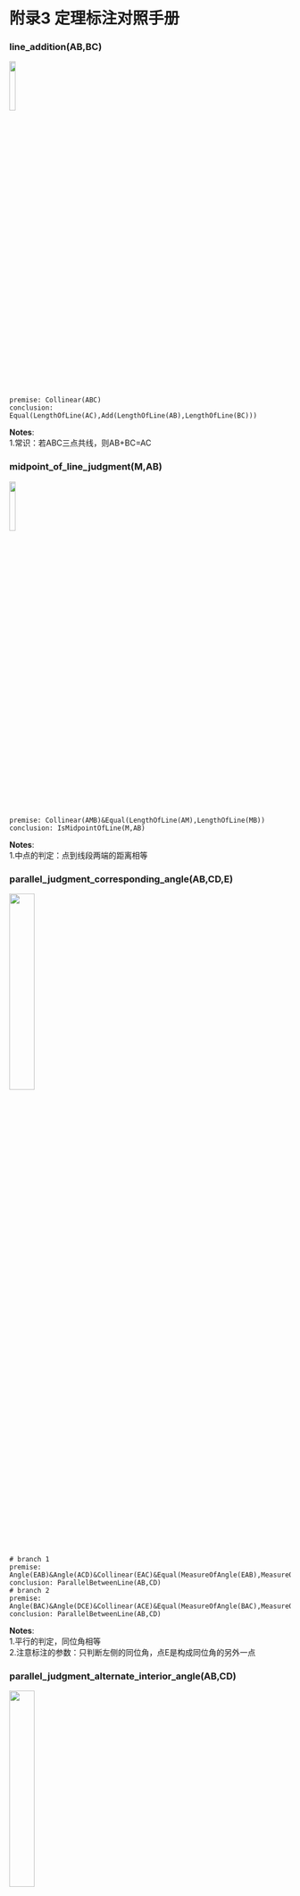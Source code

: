 # 附录3 定理标注对照手册
### line_addition(AB,BC)
<div>
    <img src="gdl-pic/T001.png" width="15%"
</div>

    premise: Collinear(ABC)
    conclusion: Equal(LengthOfLine(AC),Add(LengthOfLine(AB),LengthOfLine(BC)))
**Notes**:  
1.常识：若ABC三点共线，则AB+BC=AC  

### midpoint_of_line_judgment(M,AB)
<div>
    <img src="gdl-pic/T002.png" width="15%"
</div>

    premise: Collinear(AMB)&Equal(LengthOfLine(AM),LengthOfLine(MB))
    conclusion: IsMidpointOfLine(M,AB)
**Notes**:  
1.中点的判定：点到线段两端的距离相等  

### parallel_judgment_corresponding_angle(AB,CD,E)
<div>
    <img src="gdl-pic/T003.png" width="30%"
</div>

    # branch 1
    premise: Angle(EAB)&Angle(ACD)&Collinear(EAC)&Equal(MeasureOfAngle(EAB),MeasureOfAngle(ACD))
    conclusion: ParallelBetweenLine(AB,CD)
    # branch 2
    premise: Angle(BAC)&Angle(DCE)&Collinear(ACE)&Equal(MeasureOfAngle(BAC),MeasureOfAngle(DCE))
    conclusion: ParallelBetweenLine(AB,CD)
**Notes**:  
1.平行的判定，同位角相等  
2.注意标注的参数：只判断左侧的同位角，点E是构成同位角的另外一点  

### parallel_judgment_alternate_interior_angle(AB,CD)
<div>
    <img src="gdl-pic/T004.png" width="30%"
</div>

    # branch 1
    premise: Angle(BAD)&Angle(CDA)&Equal(MeasureOfAngle(BAD),MeasureOfAngle(CDA))
    conclusion: ParallelBetweenLine(AB,CD)
    # branch 2
    premise: Angle(CBA)&Angle(BCD)&Equal(MeasureOfAngle(CBA),MeasureOfAngle(BCD))
    conclusion: ParallelBetweenLine(AB,CD)
**Notes**:  
1.平行的判定：内错角相等  

### parallel_judgment_ipsilateral_internal_angle(AB,CD)
<div>
    <img src="gdl-pic/T005.png" width="15%"
</div>

    premise: Angle(BAC)&Angle(ACD)&Equal(Add(MeasureOfAngle(BAC),MeasureOfAngle(ACD)),180)
    conclusion: ParallelBetweenLine(AB,CD)
**Notes**:  
1.平行的判定，同旁内角互补  
2.注意标注的参数：只判断左侧的同旁内角  

### parallel_judgment_par_par(AB,CD,EF)
<div>
    <img src="gdl-pic/T006.png" width="15%"
</div>

    premise: ParallelBetweenLine(AB,CD)&ParallelBetweenLine(CD,EF)
    conclusion: ParallelBetweenLine(AB,EF)
**Notes**:  
1.平行的传递性  

### parallel_judgment_per_per(AB,CD)
<div>
    <img src="gdl-pic/T007.png" width="30%"
</div>

    # branch 1
    premise: PerpendicularBetweenLine(BA,CA)&PerpendicularBetweenLine(AC,DC)
    conclusion: ParallelBetweenLine(AB,CD)
    # branch 2
    premise: PerpendicularBetweenLine(CD,AD)&PerpendicularBetweenLine(BA,DA)
    conclusion: ParallelBetweenLine(AB,CD)
**Notes**:  
1.由垂直推出平行  

### parallel_property_collinear_extend(AB,CD,M)
<div>
    <img src="gdl-pic/T008.png" width="30%"
</div>

    # branch 1
    premise: Collinear(MAB)&ParallelBetweenLine(AB,CD)
    conclusion: ParallelBetweenLine(MA,CD)
                ParallelBetweenLine(MB,CD)
    # branch 2
    premise: Collinear(ABM)&ParallelBetweenLine(AB,CD)
    conclusion: ParallelBetweenLine(AM,CD)
                ParallelBetweenLine(BM,CD)
**Notes**:  
1.平行的共线扩展：由一个平行关系和一条平行线（上方那条）的共线点推出其他平行关系  

### parallel_property_corresponding_angle(AB,CD,E)
<div>
    <img src="gdl-pic/T009.png" width="30%"
</div>

    # branch 1
    premise: ParallelBetweenLine(AB,CD)&Collinear(EAC)
    conclusion: Equal(MeasureOfAngle(EAB),MeasureOfAngle(ACD))
    # branch 2
    premise: ParallelBetweenLine(AB,CD)&Collinear(ACE)
    conclusion: Equal(MeasureOfAngle(BAC),MeasureOfAngle(DCE))
**Notes**:  
1.平行的性质：同位角相等  

### parallel_property_alternate_interior_angle(AB,CD)
<div>
    <img src="gdl-pic/T010.png" width="30%"
</div>

    # branch 1
    premise: ParallelBetweenLine(AB,CD)&Line(AD)
    conclusion: Equal(MeasureOfAngle(BAD),MeasureOfAngle(CDA))
    # branch 2
    premise: ParallelBetweenLine(AB,CD)&Line(BC)
    conclusion: Equal(MeasureOfAngle(CBA),MeasureOfAngle(BCD))
**Notes**:  
1.平行的性质：内错角相等  

### parallel_property_ipsilateral_internal_angle(AB,CD)
<div>
    <img src="gdl-pic/T011.png" width="15%"
</div>

    premise: ParallelBetweenLine(AB,CD)&Line(AC)
    conclusion: Equal(Add(MeasureOfAngle(BAC),MeasureOfAngle(ACD)),180)
**Notes**:  
1.平行的性质：同旁内角互补  
2.左侧的同旁内角  

### parallel_property_par_per(AB,CD)
<div>
    <img src="gdl-pic/T012.png" width="30%"
</div>

    # branch 1
    premise: ParallelBetweenLine(AB,CD)&PerpendicularBetweenLine(AC,DC)
    conclusion: PerpendicularBetweenLine(BA,CA)
    # branch 2
    premise: ParallelBetweenLine(AB,CD)&PerpendicularBetweenLine(BA,CA)
    conclusion: PerpendicularBetweenLine(AC,DC)
**Notes**:  
1.平行线的性质：垂直+平行-->垂直  

### perpendicular_judgment_angle(AO,CO)
<div>
    <img src="gdl-pic/T013.png" width="15%"
</div>

    premise: Angle(AOC)&Equal(MeasureOfAngle(AOC),90)
    conclusion: PerpendicularBetweenLine(AO,CO)
**Notes**:  
1.垂直的判定：角为90°  

### perpendicular_property_collinear_extend(AO,CO,B)
<div>
    <img src="gdl-pic/T014.png" width="60%"
</div>

    # branch 1
    premise: PerpendicularBetweenLine(AO,CO)&Collinear(AOB)
    conclusion: PerpendicularBetweenLine(CO,BO)
    # branch 2
    premise: PerpendicularBetweenLine(AO,CO)&Collinear(COB)
    conclusion: PerpendicularBetweenLine(BO,AO)
    # branch 3
    premise: PerpendicularBetweenLine(AO,CO)&Collinear(BAO)
    conclusion: PerpendicularBetweenLine(BO,CO)
    # branch 4
    premise: PerpendicularBetweenLine(AO,CO)&Collinear(BCO)
    conclusion: PerpendicularBetweenLine(AO,BO)
**Notes**:  
1.垂直关系的共线扩展，B是与任意一条垂线共线的一点  

### perpendicular_bisector_judgment_per_and_mid(CO,AB)
<div>
    <img src="gdl-pic/T015.png" width="15%"
</div>

    premise: PerpendicularBetweenLine(AO,CO)&IsMidpointOfLine(O,AB)
    conclusion: IsPerpendicularBisectorOfLine(CO,AB)
**Notes**:  
1.垂直平分线判定：垂直且平分  

### perpendicular_bisector_judgment_distance_equal(CO,AB)
<div>
    <img src="gdl-pic/T016.png" width="15%"
</div>

    premise: Collinear(AOB)&PerpendicularBetweenLine(AO,CO)&Equal(LengthOfLine(CA),LengthOfLine(CB))
    conclusion: IsPerpendicularBisectorOfLine(CO,AB)
**Notes**:  
1.垂直平分线判定：垂直平分线上的点到两个端点的距离相等  

### perpendicular_bisector_property_distance_equal(CO,AB)
<div>
    <img src="gdl-pic/T017.png" width="15%"
</div>

    premise: IsPerpendicularBisectorOfLine(CO,AB)
    conclusion: Equal(LengthOfLine(CA),LengthOfLine(CB))
**Notes**:  
1.垂直平分线性质：垂直平分线上的点到两个端点的距离相等  

### perpendicular_bisector_property_bisector(CO,AB)
<div>
    <img src="gdl-pic/T018.png" width="15%"
</div>

    premise: IsPerpendicularBisectorOfLine(CO,AB)&Angle(BCO)&Angle(OCA)
    conclusion: IsBisectorOfAngle(CO,BCA)
**Notes**:  
1.垂直平分线性质：垂直平分线也是角平分线  

### angle_addition(ABC,CBD)
<div>
    <img src="gdl-pic/T019.png" width="15%"
</div>

    premise: Angle(ABC)&Angle(CBD)&Angle(ABD)
    conclusion: Equal(MeasureOfAngle(ABD),Add(MeasureOfAngle(ABC),MeasureOfAngle(CBD)))
**Notes**:  
1.常识：若∠ABC与∠CBD相邻，则∠ABC+∠CBD=∠ABD  

### flat_angle(ABC)
<div>
    <img src="gdl-pic/T020.png" width="15%"
</div>

    premise: Collinear(ABC)
    conclusion: Equal(MeasureOfAngle(ABC),180)
**Notes**:  
1.平角定理：平角为180°  

### adjacent_complementary_angle(AOB,BOC)
<div>
    <img src="gdl-pic/T021.png" width="15%"
</div>

    premise: Angle(AOB)&Angle(BOC)&Collinear(AOC)
    conclusion: Equal(Add(MeasureOfAngle(AOB),MeasureOfAngle(BOC)),180)
**Notes**:  
1.邻补角定理：一对邻补角的角度和为180°  

### round_angle(AOB,BOA)
<div>
    <img src="gdl-pic/T022.png" width="15%"
</div>

    premise: Angle(AOB)&Angle(BOA))
    conclusion: Equal(Add(MeasureOfAngle(AOB),MeasureOfAngle(BOA)),360)
**Notes**:  
1.周角定理：周角为360°  

### vertical_angle(AOC,BOD)
<div>
    <img src="gdl-pic/T023.png" width="15%"
</div>

    premise: Collinear(AOB)&Collinear(COD)
    conclusion: Equal(MeasureOfAngle(AOC),MeasureOfAngle(BOD))
**Notes**:  
1.对顶角相等：两直线相交，对顶角相等  

### bisector_of_angle_judgment_angle_equal(BD,ABC)
<div>
    <img src="gdl-pic/T024.png" width="15%"
</div>

    premise: Angle(ABD)&Angle(DBC)&Equal(MeasureOfAngle(ABD),MeasureOfAngle(DBC))
    conclusion: IsBisectorOfAngle(BD,ABC)
**Notes**:  
1.角平分线的判定：平分的两角相等  

### bisector_of_angle_judgment_distance_equal(BD,ABC)
<div>
    <img src="gdl-pic/T025.png" width="15%"
</div>

    premise: Angle(ABC)&Line(BD)&PerpendicularBetweenLine(DA,BA)&PerpendicularBetweenLine(BC,DC)&Equal(LengthOfLine(DA),LengthOfLine(DC))
    conclusion: IsBisectorOfAngle(BD,ABC)
**Notes**:  
1.角平分线的判定：角平分线上的点到两端的距离相等  

### bisector_of_angle_property_distance_equal(BD,ABC)
<div>
    <img src="gdl-pic/T026.png" width="15%"
</div>

    premise: Angle(ABC)&Line(BD)&IsBisectorOfAngle(BD,ABC)&PerpendicularBetweenLine(DA,BA)&PerpendicularBetweenLine(BC,DC)
    conclusion: Equal(LengthOfLine(DA),LengthOfLine(DC))
**Notes**:  
1.角平分线的判定：角平分线上的点到两端的距离相等  

### bisector_of_angle_property_line_ratio(BD,ABC)
<div>
    <img src="gdl-pic/T027.png" width="15%"
</div>

    premise: IsBisectorOfAngle(BD,ABC)&Collinear(CDA)
    conclusion: Equal(Mul(LengthOfLine(CD),LengthOfLine(BA)),Mul(LengthOfLine(DA),LengthOfLine(BC)))
**Notes**:  
1.角平分线的性质：边成比例  

### area_addition(BCA,ACD)
<div>
    <img src="gdl-pic/T028.png" width="30%"
</div>

    # branch 1
    premise: Quadrilateral(ABCD)&Triangle(BCA)&Triangle(ACD)
    conclusion: Equal(AreaOfQuadrilateral(ABCD),Add(AreaOfTriangle(BCA),AreaOfTriangle(ACD)))
    # branch 2
    premise: Triangle(ABD)&Triangle(BCA)&Triangle(ACD)
    conclusion: Equal(AreaOfTriangle(ABD),Add(AreaOfTriangle(BCA),AreaOfTriangle(ACD)))
**Notes**:  
1.常识：若三角形BCA与三角形ACD相邻，则Area(BCA)+Area(ACD)=Area(ABCD)  
2.若BCD共线，则Area(BCA)+Area(ACD)=Area(ABD)  

### triangle_property_angle_sum(ABC)
<div>
    <img src="gdl-pic/T029.png" width="15%"
</div>

    premise: Triangle(ABC)
    conclusion: Equal(Add(MeasureOfAngle(ABC),MeasureOfAngle(BCA),MeasureOfAngle(CAB)),180)
**Notes**:  
1.三角形内角和为180°  

### sine_theorem(ABC)
<div>
    <img src="gdl-pic/T030.png" width="15%"
</div>

    premise: Triangle(ABC)
    conclusion: Equal(Mul(LengthOfLine(AB),Sin(MeasureOfAngle(ABC))),Mul(LengthOfLine(AC),Sin(MeasureOfAngle(BCA))))
**Notes**:  
1.正弦定理  
2.注意标注参数，三角形两腰和和两底角的正弦值成比例  

### cosine_theorem(ABC)
<div>
    <img src="gdl-pic/T031.png" width="15%"
</div>

    premise: Triangle(ABC)
    conclusion: Equal(Add(Pow(LengthOfLine(BC),2),Mul(2,LengthOfLine(AB),LengthOfLine(AC),Cos(MeasureOfAngle(CAB)))),Add(Pow(LengthOfLine(AB),2),Pow(LengthOfLine(AC),2)))
**Notes**:  
1.余弦定理  
2.注意标注参数，角是顶角  

### triangle_perimeter_formula(ABC)
<div>
    <img src="gdl-pic/T032.png" width="15%"
</div>

    premise: Triangle(ABC)
    conclusion: Equal(PerimeterOfTriangle(ABC),Add(LengthOfLine(AB),LengthOfLine(BC),LengthOfLine(CA)))
**Notes**:  
1.三角形周长公式：三边之和  

### triangle_area_formula_common(ABC)
<div>
    <img src="gdl-pic/T033.png" width="15%"
</div>

    premise: Triangle(ABC)
    conclusion: Equal(AreaOfTriangle(ABC),Mul(HeightOfTriangle(ABC),LengthOfLine(BC),1/2))
**Notes**:  
1.三角形面积公式：底乘高除2  
2.对应的底边是BC  

### triangle_area_formula_sine(ABC)
<div>
    <img src="gdl-pic/T034.png" width="15%"
</div>

    premise: Triangle(ABC)
    conclusion: Equal(AreaOfTriangle(ABC),Mul(LengthOfLine(AB),LengthOfLine(AC),Sin(MeasureOfAngle(CAB)),1/2))
**Notes**:  
1.三角形面积公式：已知一角和两临边即可求面积  
2.角是三角形的顶角，边是三角形的两腰，如triangle_area_formula_sine(ABC)会用∠CAB、边AB和边AC  

### median_of_triangle_judgment(AD,ABC)
<div>
    <img src="gdl-pic/T035.png" width="15%"
</div>

    premise: Triangle(ABC)&IsMidpointOfLine(D,BC)&Line(AD)
    conclusion: IsMedianOfTriangle(AD,ABC)
**Notes**:  
1.三角形中线的判定：顶点与底边中点的连线  

### altitude_of_triangle_judgment(AD,ABC)
<div>
    <img src="gdl-pic/T036.png" width="75%"
</div>

    # branch 1
    premise: Triangle(ABC)&Collinear(BDC)&Line(AD)&PerpendicularBetweenLine(BD,AD)
    conclusion: IsAltitudeOfTriangle(AD,ABC)
    # branch 2
    premise: Triangle(ABC)&Line(AD)&Collinear(DBC)&PerpendicularBetweenLine(AD,BD)
    conclusion: IsAltitudeOfTriangle(AD,ABC)
    # branch 3
    premise: Triangle(ABC)&Line(AD)&Collinear(BCD)&PerpendicularBetweenLine(AC,DC)
    conclusion: IsAltitudeOfTriangle(AD,ABC)
    # branch 4
    premise: Triangle(ABC)&PerpendicularBetweenLine(AB,CB)
    conclusion: IsAltitudeOfTriangle(AB,ABC)
    # branch 5
    premise: Triangle(ABC)&PerpendicularBetweenLine(BC,AC)
    conclusion: IsAltitudeOfTriangle(AC,ABC)
**Notes**:  
1.三角形高的判定：垂直于底边  

### midsegment_of_triangle_judgment_midpoint(DE,ABC)
<div>
    <img src="gdl-pic/T037.png" width="15%"
</div>

    premise: Collinear(ADB)&Collinear(AEC)&Line(DE)&IsMidpointOfLine(D,AB)&IsMidpointOfLine(E,AC)
    conclusion: IsMidsegmentOfTriangle(DE,ABC)
**Notes**:  
1.中位线判定：两边中点的连线  

### midsegment_of_triangle_judgment_parallel(DE,ABC)
<div>
    <img src="gdl-pic/T038.png" width="15%"
</div>

    premise: Collinear(ADB)&Collinear(AEC)&Line(DE)&ParallelBetweenLine(DE,BC)&(IsMidpointOfLine(D,AB)|IsMidpointOfLine(E,AC)|Equal(LengthOfLine(BC),Mul(LengthOfLine(DE),2)))
    conclusion: IsMidsegmentOfTriangle(DE,ABC)
**Notes**:  
1.中位线判定：平行且与三角形某腰的交点是该腰的中点  

### midsegment_of_triangle_property_parallel(DE,ABC)
<div>
    <img src="gdl-pic/T039.png" width="15%"
</div>

    premise: IsMidsegmentOfTriangle(DE,ABC)
    conclusion: ParallelBetweenLine(DE,BC)
**Notes**:  
1.中位线性质：平行于底边  

### circumcenter_of_triangle_judgment_intersection(O,ABC,D,E)
<div>
    <img src="gdl-pic/T040.png" width="15%"
</div>

    premise: Triangle(ABC)&Collinear(ADB)&Collinear(CEA)&IsPerpendicularBisectorOfLine(OD,AB)&IsPerpendicularBisectorOfLine(OE,CA)
    conclusion: IsCircumcenterOfTriangle(O,ABC)
**Notes**:  
1.三角形外心判定：垂直平分线交点  

### circumcenter_of_triangle_property_intersection(O,ABC,D)
<div>
    <img src="gdl-pic/T041.png" width="30%"
</div>

    # branch 1
    premise: IsCircumcenterOfTriangle(O,ABC)&Collinear(BDC)&PerpendicularBetweenLine(BD,OD)
    conclusion: IsPerpendicularBisectorOfLine(OD,BC)
    # branch 2
    premise: IsCircumcenterOfTriangle(O,ABC)&IsMidpointOfLine(D,BC)
    conclusion: IsPerpendicularBisectorOfLine(OD,BC)
**Notes**:  
1.三角形外心性质：垂直平分线交点  

### incenter_of_triangle_judgment_intersection(O,ABC)
<div>
    <img src="gdl-pic/T042.png" width="15%"
</div>

    premise: Triangle(ABC)&IsBisectorOfAngle(BO,ABC)&IsBisectorOfAngle(CO,BCA)
    conclusion: IsIncenterOfTriangle(O,ABC)
**Notes**:  
1.三角形内心判定：角平分线交点  

### centroid_of_triangle_judgment_intersection(O,ABC,M,N)
<div>
    <img src="gdl-pic/T043.png" width="15%"
</div>

    premise: Triangle(ABC)&IsMedianOfTriangle(CM,CAB)&IsMedianOfTriangle(BN,BCA)&Collinear(COM)&Collinear(BON)
    conclusion: IsCentroidOfTriangle(O,ABC)
**Notes**:  
1.三角形重心判定：中线的交点  

### centroid_of_triangle_property_intersection(O,ABC,M)
<div>
    <img src="gdl-pic/T044.png" width="15%"
</div>

    premise: IsCentroidOfTriangle(O,ABC)&Collinear(AOM)&Collinear(BMC)
    conclusion: IsMedianOfTriangle(AM,ABC)
**Notes**:  
1.三角形重心性质：中线交点  

### centroid_of_triangle_property_line_ratio(O,ABC,M)
<div>
    <img src="gdl-pic/T045.png" width="15%"
</div>

    premise: IsCentroidOfTriangle(O,ABC)&Collinear(AOM)&Collinear(BMC)
    conclusion: Equal(LengthOfLine(OA),Mul(LengthOfLine(OM),2))
**Notes**:  
1.三角形重心性质：中线被重心分开的两部分成比例  

### orthocenter_of_triangle_judgment_intersection(O,ABC,D,E)
<div>
    <img src="gdl-pic/T046.png" width="15%"
</div>

    premise: Triangle(ABC)&IsAltitudeOfTriangle(CD,CAB)&IsAltitudeOfTriangle(BE,BCA)&Collinear(COD)&Collinear(BOE)
    conclusion: IsOrthocenterOfTriangle(O,ABC)
**Notes**:  
1.三角形垂心判定：高的交点  

### orthocenter_of_triangle_property_intersection(O,ABC,D)
<div>
    <img src="gdl-pic/T047.png" width="15%"
</div>

    premise: IsOrthocenterOfTriangle(O,ABC)&Collinear(AOD)&Collinear(BDC)
    conclusion: IsAltitudeOfTriangle(AD,ABC)
**Notes**:  
1.三角形垂心性质：高的交点  

### orthocenter_of_triangle_property_angle(O,ABC)
<div>
    <img src="gdl-pic/T048.png" width="15%"
</div>

    premise: IsOrthocenterOfTriangle(O,ABC)&Angle(COB)
    conclusion: Equal(MeasureOfAngle(COB),Add(MeasureOfAngle(ABC),MeasureOfAngle(BCA)))
**Notes**:  
1.三角形垂心性质：底边两点与O构成的角的大小等于三角形两底角之和  

### congruent_triangle_judgment_sss(ABC,DEF)
<div>
    <img src="gdl-pic/T049.png" width="30%"
</div>

    premise: Triangle(ABC)&Triangle(DEF)&Equal(LengthOfLine(AB),LengthOfLine(DE))&Equal(LengthOfLine(BC),LengthOfLine(EF))&Equal(LengthOfLine(CA),LengthOfLine(FD))
    conclusion: CongruentBetweenTriangle(ABC,DEF)
**Notes**:  
1.全等三角形判定：SSS  

### congruent_triangle_judgment_sas(ABC,DEF)
<div>
    <img src="gdl-pic/T050.png" width="30%"
</div>

    premise: Triangle(ABC)&Triangle(DEF)&Equal(LengthOfLine(AB),LengthOfLine(DE))&Equal(MeasureOfAngle(CAB),MeasureOfAngle(FDE))&Equal(LengthOfLine(AC),LengthOfLine(DF))
    conclusion: CongruentBetweenTriangle(ABC,DEF)
**Notes**:  
1.全等三角形判定：SAS  

### congruent_triangle_judgment_aas(ABC,DEF)
<div>
    <img src="gdl-pic/T051.png" width="30%"
</div>

    premise: Triangle(ABC)&Triangle(DEF)&Equal(MeasureOfAngle(ABC),MeasureOfAngle(DEF))&Equal(MeasureOfAngle(BCA),MeasureOfAngle(EFD))&Equal(LengthOfLine(CA),LengthOfLine(FD))
    conclusion: CongruentBetweenTriangle(ABC,DEF)
**Notes**:  
1.全等三角形判定：AAS  

### congruent_triangle_judgment_asa(ABC,DEF)
<div>
    <img src="gdl-pic/T052.png" width="30%"
</div>

    premise: Triangle(ABC)&Triangle(DEF)&Equal(MeasureOfAngle(ABC),MeasureOfAngle(DEF))&Equal(LengthOfLine(BC),LengthOfLine(EF))&Equal(MeasureOfAngle(BCA),MeasureOfAngle(EFD))
    conclusion: CongruentBetweenTriangle(ABC,DEF)
**Notes**:  
1.全等三角形判定：ASA  

### congruent_triangle_judgment_hl(ABC,DEF)
<div>
    <img src="gdl-pic/T053.png" width="60%"
</div>

    premise: Triangle(ABC)&Triangle(DEF)&PerpendicularBetweenLine(AB,CB)&PerpendicularBetweenLine(DE,FE)&Equal(LengthOfLine(AC),LengthOfLine(DF))&(Equal(LengthOfLine(AB),LengthOfLine(DE))|Equal(LengthOfLine(BC),LengthOfLine(EF)))
    conclusion: CongruentBetweenTriangle(ABC,DEF)
**Notes**:  
1.全等三角形判定：HL  

### congruent_triangle_property_line_equal(ABC,DEF)
<div>
    <img src="gdl-pic/T054.png" width="30%"
</div>

    premise: CongruentBetweenTriangle(ABC,DEF)
    conclusion: Equal(LengthOfLine(BC),LengthOfLine(EF))
**Notes**:  
1.全等三角形性质：边相等  

### congruent_triangle_property_angle_equal(ABC,DEF)
<div>
    <img src="gdl-pic/T055.png" width="30%"
</div>

    premise: CongruentBetweenTriangle(ABC,DEF)
    conclusion: Equal(MeasureOfAngle(CAB),MeasureOfAngle(FDE))
**Notes**:  
1.全等三角形性质：角相等  

### congruent_triangle_property_perimeter_equal(ABC,DEF)
<div>
    <img src="gdl-pic/T056.png" width="30%"
</div>

    premise: CongruentBetweenTriangle(ABC,DEF)
    conclusion: Equal(PerimeterOfTriangle(ABC),PerimeterOfTriangle(DEF))
**Notes**:  
1.全等三角形性质：周长相等  

### congruent_triangle_property_area_equal(ABC,DEF)
<div>
    <img src="gdl-pic/T057.png" width="30%"
</div>

    premise: CongruentBetweenTriangle(ABC,DEF)
    conclusion: Equal(AreaOfTriangle(ABC),AreaOfTriangle(DEF))
**Notes**:  
1.全等三角形性质：面积相等  

### mirror_congruent_triangle_judgment_sss(ABC,DEF)
<div>
    <img src="gdl-pic/T058.png" width="30%"
</div>

    premise: Triangle(ABC)&Triangle(DEF)&Equal(LengthOfLine(AB),LengthOfLine(FD))&Equal(LengthOfLine(BC),LengthOfLine(EF))&Equal(LengthOfLine(CA),LengthOfLine(DE))
    conclusion: MirrorCongruentBetweenTriangle(ABC,DEF)
**Notes**:  
1.全等三角形判定：SSS  

### mirror_congruent_triangle_judgment_sas(ABC,DEF)
<div>
    <img src="gdl-pic/T059.png" width="30%"
</div>

    premise: Triangle(ABC)&Triangle(DEF)&Equal(LengthOfLine(AB),LengthOfLine(DF))&Equal(MeasureOfAngle(CAB),MeasureOfAngle(FDE))&Equal(LengthOfLine(AC),LengthOfLine(DE))
    conclusion: MirrorCongruentBetweenTriangle(ABC,DEF)
**Notes**:  
1.全等三角形判定：SAS  

### mirror_congruent_triangle_judgment_aas(ABC,DEF)
<div>
    <img src="gdl-pic/T060.png" width="30%"
</div>

    premise: Triangle(ABC)&Triangle(DEF)&Equal(MeasureOfAngle(ABC),MeasureOfAngle(EFD))&Equal(MeasureOfAngle(BCA),MeasureOfAngle(DEF))&Equal(LengthOfLine(CA),LengthOfLine(DE))
    conclusion: MirrorCongruentBetweenTriangle(ABC,DEF)
**Notes**:  
1.全等三角形判定：AAS  

### mirror_congruent_triangle_judgment_asa(ABC,DEF)
<div>
    <img src="gdl-pic/T061.png" width="30%"
</div>

    premise: Triangle(ABC)&Triangle(DEF)&Equal(MeasureOfAngle(ABC),MeasureOfAngle(EFD))&Equal(LengthOfLine(BC),LengthOfLine(EF))&Equal(MeasureOfAngle(BCA),MeasureOfAngle(DEF))
    conclusion: MirrorCongruentBetweenTriangle(ABC,DEF)
**Notes**:  
1.全等三角形判定：ASA  

### mirror_congruent_triangle_judgment_hl(ABC,DEF)
<div>
    <img src="gdl-pic/T062.png" width="60%"
</div>

    premise: Triangle(ABC)&Triangle(DEF)&PerpendicularBetweenLine(AB,CB)&PerpendicularBetweenLine(EF,DF)&Equal(LengthOfLine(AC),LengthOfLine(DE))&(Equal(LengthOfLine(BC),LengthOfLine(EF))|Equal(LengthOfLine(AB),LengthOfLine(DF)))
    conclusion: MirrorCongruentBetweenTriangle(ABC,DEF)
**Notes**:  
1.全等三角形判定：HL  

### mirror_congruent_triangle_property_line_equal(ABC,DEF)
<div>
    <img src="gdl-pic/T063.png" width="30%"
</div>

    premise: MirrorCongruentBetweenTriangle(ABC,DEF)
    conclusion: Equal(LengthOfLine(BC),LengthOfLine(EF))
**Notes**:  
1.全等三角形性质：边相等  

### mirror_congruent_triangle_property_angle_equal(ABC,DEF)
<div>
    <img src="gdl-pic/T064.png" width="30%"
</div>

    premise: MirrorCongruentBetweenTriangle(ABC,DEF)
    conclusion: Equal(MeasureOfAngle(CAB),MeasureOfAngle(FDE))
**Notes**:  
1.全等三角形性质：角相等  

### mirror_congruent_triangle_property_perimeter_equal(ABC,DEF)
<div>
    <img src="gdl-pic/T065.png" width="30%"
</div>

    premise: MirrorCongruentBetweenTriangle(ABC,DEF)
    conclusion: Equal(PerimeterOfTriangle(ABC),PerimeterOfTriangle(DEF))
**Notes**:  
1.全等三角形性质：周长相等  

### mirror_congruent_triangle_property_area_equal(ABC,DEF)
<div>
    <img src="gdl-pic/T066.png" width="30%"
</div>

    premise: MirrorCongruentBetweenTriangle(ABC,DEF)
    conclusion: Equal(AreaOfTriangle(ABC),AreaOfTriangle(DEF))
**Notes**:  
1.全等三角形性质：面积相等  

### similar_triangle_judgment_sss(ABC,DEF)
<div>
    <img src="gdl-pic/T067.png" width="30%"
</div>

    premise: Triangle(ABC)&Triangle(DEF)&Equal(Mul(LengthOfLine(AB),LengthOfLine(EF)),Mul(LengthOfLine(DE),LengthOfLine(BC)))&Equal(Mul(LengthOfLine(AB),LengthOfLine(DF)),Mul(LengthOfLine(DE),LengthOfLine(CA)))
    conclusion: SimilarBetweenTriangle(ABC,DEF)
**Notes**:  
1.相似三角形判定：SSS  

### similar_triangle_judgment_sas(ABC,DEF)
<div>
    <img src="gdl-pic/T068.png" width="30%"
</div>

    premise: Triangle(ABC)&Triangle(DEF)&Equal(Mul(LengthOfLine(AB),LengthOfLine(DF)),Mul(LengthOfLine(DE),LengthOfLine(AC)))&Equal(MeasureOfAngle(CAB),MeasureOfAngle(FDE))
    conclusion: SimilarBetweenTriangle(ABC,DEF)
**Notes**:  
1.相似三角形判定：SAS  

### similar_triangle_judgment_aa(ABC,DEF)
<div>
    <img src="gdl-pic/T069.png" width="30%"
</div>

    premise: Triangle(ABC)&Triangle(DEF)&Equal(MeasureOfAngle(ABC),MeasureOfAngle(DEF))&Equal(MeasureOfAngle(BCA),MeasureOfAngle(EFD))
    conclusion: SimilarBetweenTriangle(ABC,DEF)
**Notes**:  
1.相似三角形判定：AA  

### similar_triangle_judgment_hl(ABC,DEF)
<div>
    <img src="gdl-pic/T070.png" width="60%"
</div>

    # branch 1
    premise: Triangle(ABC)&Triangle(DEF)&PerpendicularBetweenLine(AB,CB)&PerpendicularBetweenLine(DE,FE)&Equal(Mul(LengthOfLine(AB),LengthOfLine(DF)),Mul(LengthOfLine(AC),LengthOfLine(DE)))
    conclusion: SimilarBetweenTriangle(ABC,DEF)
    # branch q
    premise: Triangle(ABC)&Triangle(DEF)&PerpendicularBetweenLine(AB,CB)&PerpendicularBetweenLine(DE,FE)&Equal(Mul(LengthOfLine(BC),LengthOfLine(DF)),Mul(LengthOfLine(AC),LengthOfLine(EF)))
    conclusion: SimilarBetweenTriangle(ABC,DEF)
**Notes**:  
1.全等三角形判定：HL  

### similar_triangle_property_ratio(ABC,DEF)
<div>
    <img src="gdl-pic/T071.png" width="30%"
</div>

    premise: SimilarBetweenTriangle(ABC,DEF)&SimilarBetweenTriangle(DEF,ABC)
    conclusion: Equal(Mul(RatioOfSimilarTriangle(ABC,DEF),RatioOfSimilarTriangle(DEF,ABC)),1)
**Notes**:  
1.相似三角形的比值 ABC/DEF * DEF/ABC = 1  

### similar_triangle_property_line_ratio(ABC,DEF)
<div>
    <img src="gdl-pic/T072.png" width="30%"
</div>

    premise: SimilarBetweenTriangle(ABC,DEF)
    conclusion: Equal(LengthOfLine(BC),Mul(LengthOfLine(EF),RatioOfSimilarTriangle(ABC,DEF)))
**Notes**:  
1.相似三角形性质：边成比例  
2.使用一次定理只得到底边成比例  

### similar_triangle_property_angle_equal(ABC,DEF)
<div>
    <img src="gdl-pic/T073.png" width="30%"
</div>

    premise: SimilarBetweenTriangle(ABC,DEF)
    conclusion: Equal(MeasureOfAngle(CAB),MeasureOfAngle(FDE))
**Notes**:  
1.相似三角形性质：角相等  

### similar_triangle_property_perimeter_ratio(ABC,DEF)
<div>
    <img src="gdl-pic/T074.png" width="30%"
</div>

    premise: SimilarBetweenTriangle(ABC,DEF)
    conclusion: Equal(PerimeterOfTriangle(ABC),Mul(PerimeterOfTriangle(DEF),RatioOfSimilarTriangle(ABC,DEF)))
**Notes**:  
1.相似三角形性质：周长成比例  

### similar_triangle_property_area_square_ratio(ABC,DEF)
<div>
    <img src="gdl-pic/T075.png" width="30%"
</div>

    premise: SimilarBetweenTriangle(ABC,DEF)
    conclusion: Equal(AreaOfTriangle(ABC),Mul(AreaOfTriangle(DEF),RatioOfSimilarTriangle(ABC,DEF),RatioOfSimilarTriangle(ABC,DEF)))
**Notes**:  
1.相似三角形性质：面积成比例  

### mirror_similar_triangle_judgment_sss(ABC,DEF)
<div>
    <img src="gdl-pic/T076.png" width="30%"
</div>

    premise: Triangle(ABC)&Triangle(DEF)&Equal(Mul(LengthOfLine(AB),LengthOfLine(EF)),Mul(LengthOfLine(FD),LengthOfLine(BC)))&Equal(Mul(LengthOfLine(AB),LengthOfLine(DE)),Mul(LengthOfLine(FD),LengthOfLine(CA)))
    conclusion: MirrorSimilarBetweenTriangle(ABC,DEF)
**Notes**:  
1.相似三角形判定：SSS  

### mirror_similar_triangle_judgment_sas(ABC,DEF)
<div>
    <img src="gdl-pic/T077.png" width="30%"
</div>

    premise: Triangle(ABC)&Triangle(DEF)&Equal(Mul(LengthOfLine(AB),LengthOfLine(DE)),Mul(LengthOfLine(DF),LengthOfLine(AC)))&Equal(MeasureOfAngle(CAB),MeasureOfAngle(FDE))
    conclusion: MirrorSimilarBetweenTriangle(ABC,DEF)
**Notes**:  
1.相似三角形判定：SAS  

### mirror_similar_triangle_judgment_aa(ABC,DEF)
<div>
    <img src="gdl-pic/T078.png" width="30%"
</div>

    premise: Triangle(ABC)&Triangle(DEF)&Equal(MeasureOfAngle(ABC),MeasureOfAngle(EFD))&Equal(MeasureOfAngle(BCA),MeasureOfAngle(DEF))
    conclusion: MirrorSimilarBetweenTriangle(ABC,DEF)
**Notes**:  
1.相似三角形判定：AA  

### mirror_similar_triangle_judgment_hl(ABC,DEF)
<div>
    <img src="gdl-pic/T079.png" width="60%"
</div>

    # branch 1
    premise: Triangle(BCA)&Triangle(DEF)&PerpendicularBetweenLine(AB,CB)&PerpendicularBetweenLine(EF,DF)&Equal(Mul(LengthOfLine(AB),LengthOfLine(DE)),Mul(LengthOfLine(DF),LengthOfLine(AC)))
    conclusion: MirrorSimilarBetweenTriangle(ABC,DEF)
    # branch 2
    premise: Triangle(BCA)&Triangle(DEF)&PerpendicularBetweenLine(AB,CB)&PerpendicularBetweenLine(EF,DF)&Equal(Mul(LengthOfLine(BC),LengthOfLine(DE)),Mul(LengthOfLine(AC),LengthOfLine(EF)))
    conclusion: MirrorSimilarBetweenTriangle(ABC,DEF)
**Notes**:  
1.镜像相似三角形判定：HL  

### mirror_similar_triangle_property_ratio(ABC,DEF)
<div>
    <img src="gdl-pic/T080.png" width="30%"
</div>

    premise: MirrorSimilarBetweenTriangle(ABC,DEF)
    conclusion: Equal(Mul(RatioOfMirrorSimilarTriangle(ABC,DEF),RatioOfMirrorSimilarTriangle(DEF,ABC)),1)
**Notes**:  
1.镜像相似三角形的比值 ABC/DEF * DEF/ABC = 1  

### mirror_similar_triangle_property_line_ratio(ABC,DEF)
<div>
    <img src="gdl-pic/T081.png" width="30%"
</div>

    premise: MirrorSimilarBetweenTriangle(ABC,DEF)
    conclusion: Equal(LengthOfLine(BC),Mul(LengthOfLine(EF),RatioOfMirrorSimilarTriangle(ABC,DEF)))
**Notes**:  
1.相似三角形性质：边成比例  
2.使用一次定理只声明底边成比例  

### mirror_similar_triangle_property_angle_equal(ABC,DEF)
<div>
    <img src="gdl-pic/T082.png" width="30%"
</div>

    premise: MirrorSimilarBetweenTriangle(ABC,DEF)
    conclusion: Equal(MeasureOfAngle(CAB),MeasureOfAngle(FDE))
**Notes**:  
1.相似三角形性质：角相等  

### mirror_similar_triangle_property_perimeter_ratio(ABC,DEF)
<div>
    <img src="gdl-pic/T083.png" width="30%"
</div>

    premise: MirrorSimilarBetweenTriangle(ABC,DEF)
    conclusion: Equal(PerimeterOfTriangle(ABC),Mul(PerimeterOfTriangle(DEF),RatioOfMirrorSimilarTriangle(ABC,DEF)))
**Notes**:  
1.相似三角形性质：周长成比例  

### mirror_similar_triangle_property_area_square_ratio(ABC,DEF)
<div>
    <img src="gdl-pic/T084.png" width="30%"
</div>

    premise: MirrorSimilarBetweenTriangle(ABC,DEF)
    conclusion: Equal(AreaOfTriangle(ABC),Mul(AreaOfTriangle(DEF),RatioOfMirrorSimilarTriangle(ABC,DEF),RatioOfMirrorSimilarTriangle(ABC,DEF)))
**Notes**:  
1.相似三角形性质：面积成比例  

### right_triangle_judgment_angle(ABC)
<div>
    <img src="gdl-pic/T085.png" width="15%"
</div>

    premise: Triangle(ABC)&PerpendicularBetweenLine(AB,CB)
    conclusion: RightTriangle(ABC)
**Notes**:  
1.直角三角形判定：有一个角是直角  

### right_triangle_judgment_pythagorean_inverse(ABC)
<div>
    <img src="gdl-pic/T086.png" width="15%"
</div>

    premise: Triangle(ABC)&Equal(Add(Pow(LengthOfLine(AB),2),Pow(LengthOfLine(BC),2)),Pow(LengthOfLine(AC),2))
    conclusion: RightTriangle(ABC)
**Notes**:  
1.直角三角形判定：勾股定理  

### right_triangle_property_pythagorean(ABC)
<div>
    <img src="gdl-pic/T087.png" width="15%"
</div>

    premise: RightTriangle(ABC)
    conclusion: Equal(Add(Pow(LengthOfLine(AB),2),Pow(LengthOfLine(BC),2)),Pow(LengthOfLine(AC),2))
**Notes**:  
1.直角三角形性质：勾股定理  

### isosceles_triangle_judgment_line_equal(ABC)
<div>
    <img src="gdl-pic/T088.png" width="15%"
</div>

    premise: Triangle(ABC)&Equal(LengthOfLine(AB),LengthOfLine(AC))
    conclusion: IsoscelesTriangle(ABC)
**Notes**:  
1.等腰三角形判定：两腰相等  

### isosceles_triangle_judgment_angle_equal(ABC)
<div>
    <img src="gdl-pic/T089.png" width="15%"
</div>

    premise: Triangle(ABC)&Equal(MeasureOfAngle(ABC),MeasureOfAngle(BCA))
    conclusion: IsoscelesTriangle(ABC)
**Notes**:  
1.等腰三角形判定：两底角相等  

### isosceles_triangle_property_angle_equal(ABC)
<div>
    <img src="gdl-pic/T090.png" width="15%"
</div>

    premise: IsoscelesTriangle(ABC)
    conclusion: Equal(MeasureOfAngle(ABC),MeasureOfAngle(BCA))
**Notes**:  
1.等腰三角形性质：两底角相等  

### isosceles_triangle_property_line_coincidence(ABC,M)
<div>
    <img src="gdl-pic/T091.png" width="15%"
</div>

    # branch 1
    premise: IsoscelesTriangle(ABC)&IsAltitudeOfTriangle(AM,ABC)
    conclusion: IsMedianOfTriangle(AM,ABC)
                IsBisectorOfAngle(AM,CAB)
    # branch 2
    premise: IsoscelesTriangle(ABC)&IsMedianOfTriangle(AM,ABC)
    conclusion: IsAltitudeOfTriangle(AM,ABC)
                IsBisectorOfAngle(AM,CAB)
    # branch 3
    premise: IsoscelesTriangle(ABC)&Collinear(BMC)&IsBisectorOfAngle(AM,CAB)
    conclusion: IsAltitudeOfTriangle(AM,ABC)
                IsMedianOfTriangle(AM,ABC)
**Notes**:  
1.等腰三角形性质：三线合一  

### isosceles_right_triangle_judgment_isosceles_and_right(ABC)
<div>
    <img src="gdl-pic/T092.png" width="15%"
</div>

    premise: IsoscelesRightTriangle(ABC)&RightTriangle(CAB)
    conclusion: IsoscelesRightTriangle(ABC)
**Notes**:  
1.等腰直角三角形判定：即是等腰三角形也是直角三角形  

### isosceles_right_triangle_property_angle(ABC)
<div>
    <img src="gdl-pic/T093.png" width="15%"
</div>

    premise: IsoscelesRightTriangle(ABC)
    conclusion: Equal(MeasureOfAngle(ABC),45)
                Equal(MeasureOfAngle(BCA),45)
**Notes**:  
1.等腰直角三角形性质：两直角边为45°  

### equilateral_triangle_judgment_isosceles_and_isosceles(ABC)
<div>
    <img src="gdl-pic/T094.png" width="15%"
</div>

    premise: IsoscelesTriangle(ABC)&IsoscelesTriangle(BCA)
    conclusion: EquilateralTriangle(ABC)
**Notes**:  
1.等边三角形判定：两个等腰三角形  

### equilateral_triangle_property_angle(ABC)
<div>
    <img src="gdl-pic/T095.png" width="15%"
</div>

    premise: EquilateralTriangle(ABC)
    conclusion: Equal(MeasureOfAngle(CAB),60)
**Notes**:  
1.等边三角形性质：内角为60°  
2.内角指的是顶角，应用一次定理只得到一个角的角度  

### quadrilateral_property_angle_sum(ABCD)
<div>
    <img src="gdl-pic/T096.png" width="15%"
</div>

    premise: Quadrilateral(ABCD)
    conclusion: Equal(Add(MeasureOfAngle(ABC),MeasureOfAngle(BCD),MeasureOfAngle(CDA),MeasureOfAngle(DAB)),360)
**Notes**:  
1.四边形性质：内角为360°  

### quadrilateral_perimeter_formula(ABCD)
<div>
    <img src="gdl-pic/T097.png" width="15%"
</div>

    premise: Quadrilateral(ABCD)
    conclusion: Equal(Add(LengthOfLine(AB),LengthOfLine(BC),LengthOfLine(CD),LengthOfLine(DA)),PerimeterOfQuadrilateral(ABCD))
**Notes**:  
1.四边形面积公式  

### altitude_of_quadrilateral_judgment(EF,ABCD)
<div>
    <img src="gdl-pic/T098.png" width="75%"
</div>

    # branch 1
    premise: (Parallelogram(ABCD)|Trapezoid(ABCD))&Line(EF)&Collinear(BFC)&Collinear(AED)&PerpendicularBetweenLine(BF,EF)
    conclusion: IsAltitudeOfQuadrilateral(EF,ABCD)
    # branch 2
    premise: (Parallelogram(ABCD)|Trapezoid(ABCD))&Line(EF)&Collinear(FBC)&Collinear(AED)&PerpendicularBetweenLine(EF,BF)
    conclusion: IsAltitudeOfQuadrilateral(EF,ABCD)
    # branch 3
    premise: (Parallelogram(ABCD)|Trapezoid(ABCD))&Line(EF)&Collinear(BCF)&Collinear(AED)&PerpendicularBetweenLine(CF,EF)
    conclusion: IsAltitudeOfQuadrilateral(EF,ABCD)
    # branch 4
    premise: (Parallelogram(ABCD)|Trapezoid(ABCD))&PerpendicularBetweenLine(AB,CB)
    conclusion: IsAltitudeOfQuadrilateral(AB,ABCD)
    # branch 5
    premise: (Parallelogram(ABCD)|Trapezoid(ABCD))&PerpendicularBetweenLine(BC,DC)
    conclusion: IsAltitudeOfQuadrilateral(DC,ABCD)
**Notes**:  
1.平行四边形/梯形高的判定：垂直于底边  

### midsegment_of_quadrilateral_judgment_midpoint(EF,ABCD)
<div>
    <img src="gdl-pic/T099.png" width="15%"
</div>

    premise: Collinear(AEB)&Collinear(DFC)&Line(EF)&IsMidpointOfLine(E,AB)&IsMidpointOfLine(F,DC)
    conclusion: IsMidsegmentOfQuadrilateral(EF,ABCD)
**Notes**:  
1.四边形中位线判定：两边中点的连线  

### midsegment_of_quadrilateral_judgment_parallel(EF,ABCD)
<div>
    <img src="gdl-pic/T100.png" width="45%"
</div>

    # branch 1
    premise: Collinear(AEB)&Collinear(DFC)&Line(EF)&(Trapezoid(ABCD)|Parallelogram(ABCD))&ParallelBetweenLine(EF,BC)&IsMidpointOfLine(E,AB)
    conclusion: IsMidsegmentOfQuadrilateral(EF,ABCD)
    # branch 2
    premise: Collinear(AEB)&Collinear(DFC)&Line(EF)&(Trapezoid(ABCD)|Parallelogram(ABCD))&ParallelBetweenLine(EF,BC)&IsMidpointOfLine(F,CD)
    conclusion: IsMidsegmentOfQuadrilateral(EF,ABCD)
    # branch 3
    premise: Collinear(AEB)&Collinear(DFC)&Line(EF)&(Trapezoid(ABCD)|Parallelogram(ABCD))&ParallelBetweenLine(EF,BC)&Equal(Add(LengthOfLine(AD),LengthOfLine(BC)),Mul(LengthOfLine(EF),2))
    conclusion: IsMidsegmentOfQuadrilateral(EF,ABCD)
**Notes**:  
1.四边形中位线判定：是梯形或平行四边形、平行且某边成比例  

### midsegment_of_quadrilateral_property_length(EF,ABCD)
<div>
    <img src="gdl-pic/T101.png" width="15%"
</div>

    premise: IsMidsegmentOfQuadrilateral(EF,ABCD)
    conclusion: Equal(Add(LengthOfLine(AD),LengthOfLine(BC)),Mul(LengthOfLine(EF),2))
**Notes**:  
1.四边形中位线性质：上底和下底的一半  

### midsegment_of_quadrilateral_property_parallel(EF,ABCD)
<div>
    <img src="gdl-pic/T102.png" width="15%"
</div>

    premise: IsMidsegmentOfQuadrilateral(EF,ABCD)&(Trapezoid(ABCD)|Parallelogram(ABCD))
    conclusion: ParallelBetweenLine(AD,EF)
                ParallelBetweenLine(EF,BC)
**Notes**:  
1.四边形中位线性质：梯形、平行四边形的中位线平行于底边  

### circumcenter_of_quadrilateral_property_intersection(O,ABCD,E)
<div>
    <img src="gdl-pic/T103.png" width="30%"
</div>

    # branch 1
    premise: IsCircumcenterOfQuadrilateral(O,ABCD)&Collinear(BEC)&PerpendicularBetweenLine(BE,OE)
    conclusion: IsPerpendicularBisectorOfLine(OE,BC)
    # branch 2
    premise: IsCircumcenterOfQuadrilateral(O,ABCD)&IsMidpointOfLine(E,BC)
    conclusion: IsPerpendicularBisectorOfLine(OE,BC)
**Notes**:  
1.四边形外心性质：垂直平分线交点  

### parallelogram_judgment_parallel_and_parallel(ABCD)
<div>
    <img src="gdl-pic/T104.png" width="15%"
</div>

    premise: Quadrilateral(ABCD)&ParallelBetweenLine(AD,BC)&ParallelBetweenLine(BA,CD)
    conclusion: Parallelogram(ABCD)
**Notes**:  
1.平行四边形判定：两组对边分别平行  

### parallelogram_judgment_parallel_and_equal(ABCD)
<div>
    <img src="gdl-pic/T105.png" width="15%"
</div>

    premise: Quadrilateral(ABCD)&ParallelBetweenLine(BA,CD)&Equal(LengthOfLine(BA),LengthOfLine(CD))
    conclusion: Parallelogram(ABCD)
**Notes**:  
1.平行四边形判定：一组对边平行且相等  

### parallelogram_judgment_equal_and_equal(ABCD)
<div>
    <img src="gdl-pic/T106.png" width="15%"
</div>

    premise: Quadrilateral(ABCD)&Equal(LengthOfLine(AD),LengthOfLine(BC))&Equal(LengthOfLine(BA),LengthOfLine(CD))
    conclusion: Parallelogram(ABCD)
**Notes**:  
1.平行四边形判定：两组对边分别相等  

### parallelogram_judgment_angle_and_angle(ABCD)
<div>
    <img src="gdl-pic/T107.png" width="15%"
</div>

    premise: Quadrilateral(ABCD)&Equal(MeasureOfAngle(DAB),MeasureOfAngle(BCD))&Equal(MeasureOfAngle(ABC),MeasureOfAngle(CDA))
    conclusion: Parallelogram(ABCD)
**Notes**:  
1.平行四边形判定：两组对角分别相等  

### parallelogram_judgment_diagonal_bisection(ABCD,O)
<div>
    <img src="gdl-pic/T108.png" width="15%"
</div>

    premise: Quadrilateral(ABCD)&Collinear(AOC)&Collinear(BOD)&IsMidpointOfLine(O,AC)&IsMidpointOfLine(O,BD)
    conclusion: Parallelogram(ABCD)
**Notes**:  
1.平行四边形判定：对角线相互平分  

### parallelogram_property_opposite_line_equal(ABCD)
<div>
    <img src="gdl-pic/T109.png" width="15%"
</div>

    premise: Parallelogram(ABCD)
    conclusion: Equal(LengthOfLine(BA),LengthOfLine(CD))
**Notes**:  
1.平行四边形性质：对边相等  

### parallelogram_property_opposite_angle_equal(ABCD)
<div>
    <img src="gdl-pic/T110.png" width="15%"
</div>

    premise: Parallelogram(ABCD)
    conclusion: Equal(MeasureOfAngle(DAB),MeasureOfAngle(BCD))
**Notes**:  
1.平行四边形性质：对角相等  

### parallelogram_property_diagonal_bisection(ABCD,O)
<div>
    <img src="gdl-pic/T111.png" width="15%"
</div>

    premise: Parallelogram(ABCD)&Collinear(AOC)&Collinear(BOD)
    conclusion: IsMidpointOfLine(O,AC)
**Notes**:  
1.平行四边形性质：对角线相互平分  

### parallelogram_area_formula_common(ABCD)
<div>
    <img src="gdl-pic/T112.png" width="15%"
</div>

    premise: Parallelogram(ABCD)
    conclusion: Equal(AreaOfQuadrilateral(ABCD),Mul(HeightOfQuadrilateral(ABCD),LengthOfLine(BC)))
**Notes**:  
1.平行四边形的面积公式：S=底*高  
1.高是底边BC的高  

### parallelogram_area_formula_sine(ABCD)
<div>
    <img src="gdl-pic/T113.png" width="15%"
</div>

    premise: Parallelogram(ABCD)
    conclusion: Equal(AreaOfQuadrilateral(ABCD),Mul(LengthOfLine(AB),LengthOfLine(BC),Sin(MeasureOfAngle(ABC))))
**Notes**:  
1.平行四边形面积公式：S=AB*BC*sinB  

### kite_judgment_equal_and_equal(ABCD)
<div>
    <img src="gdl-pic/T114.png" width="15%"
</div>

    premise: Quadrilateral(ABCD)&Equal(LengthOfLine(AB),LengthOfLine(AD))&Equal(LengthOfLine(CB),LengthOfLine(CD))
    conclusion: Kite(ABCD)
**Notes**:  
1.筝形判定：两组临边分别相等  

### kite_property_diagonal_perpendicular_bisection(ABCD,O)
<div>
    <img src="gdl-pic/T115.png" width="15%"
</div>

    premise: Kite(ABCD)&Collinear(AOC)&Collinear(BOD)
    conclusion: IsPerpendicularBisectorOfLine(AO,BD)
                IsPerpendicularBisectorOfLine(CO,DB)
**Notes**:  
1.筝形性质：一个对角线是另一个的垂直平分线  

### kite_property_opposite_angle_equal(ABCD)
<div>
    <img src="gdl-pic/T116.png" width="15%"
</div>

    premise: Kite(ABCD)
    conclusion: Equal(MeasureOfAngle(ABC),MeasureOfAngle(CDA))
**Notes**:  
1.筝形性质：一组对角(等角)相等  

### kite_area_formula_diagonal(ABCD)
<div>
    <img src="gdl-pic/T117.png" width="15%"
</div>

    premise: Kite(ABCD)&Line(BD)&Line(AC)
    conclusion: Equal(AreaOfQuadrilateral(ABCD),Mul(LengthOfLine(BD),LengthOfLine(AC),1/2))
**Notes**:  
1.筝形面积公式：S=m*l /2  

### kite_area_formula_sine(ABCD)
<div>
    <img src="gdl-pic/T118.png" width="15%"
</div>

    premise: Kite(ABCD)
    conclusion: Equal(AreaOfQuadrilateral(ABCD),Mul(LengthOfLine(AB),LengthOfLine(BC),Sin(MeasureOfAngle(ABC))))
**Notes**:  
1.筝形面积公式：S=AB*BC*sinB  

### rectangle_judgment_right_angle(ABCD)
<div>
    <img src="gdl-pic/T119.png" width="15%"
</div>

    premise: Parallelogram(ABCD)&PerpendicularBetweenLine(AB,CB)
    conclusion: Rectangle(ABCD)
**Notes**:  
1.矩形判定：有一个角是直角的平行四边形  

### rectangle_judgment_diagonal_equal(ABCD)
<div>
    <img src="gdl-pic/T120.png" width="15%"
</div>

    premise: Parallelogram(ABCD)&Line(AC)&Line(BD)&Equal(LengthOfLine(AC),LengthOfLine(BD))
    conclusion: Rectangle(ABCD)
**Notes**:  
1.矩形判定：对角线相等的平行四边形  

### rectangle_property_diagonal_equal(ABCD)
<div>
    <img src="gdl-pic/T121.png" width="15%"
</div>

    premise: Rectangle(ABCD)&Line(AC)&Line(BD)
    conclusion: Equal(LengthOfLine(AC),LengthOfLine(BD))
**Notes**:  
1.矩形性质：对角线相等  

### rhombus_judgment_parallelogram_and_kite(ABCD)
<div>
    <img src="gdl-pic/T122.png" width="15%"
</div>

    premise: Parallelogram(ABCD)&Kite(ABCD)
    conclusion: Rhombus(ABCD)
**Notes**:  
1.菱形判定：既是平行四边形又是筝形  

### square_judgment_rhombus_and_rectangle(ABCD)
<div>
    <img src="gdl-pic/T123.png" width="15%"
</div>

    premise: Rhombus(ABCD)&Rectangle(ABCD)
    conclusion: Square(ABCD)
**Notes**:  
1.正方形判定：既是菱形也是矩形  

### trapezoid_judgment_parallel(ABCD)
<div>
    <img src="gdl-pic/T124.png" width="15%"
</div>

    premise: Quadrilateral(ABCD)&ParallelBetweenLine(AD,BC)
    conclusion: Trapezoid(ABCD)
**Notes**:  
1.梯形判定：两边平行的四边形  

### trapezoid_area_formula(ABCD)
<div>
    <img src="gdl-pic/T125.png" width="15%"
</div>

    premise: Trapezoid(ABCD)
    conclusion: Equal(AreaOfQuadrilateral(ABCD),Mul(Add(LengthOfLine(AD),LengthOfLine(BC)),HeightOfQuadrilateral(ABCD),1/2))
**Notes**:  
1.梯形的面积公式：S=(上底+下底)*高/2  

### right_trapezoid_judgment_right_angle(ABCD)
<div>
    <img src="gdl-pic/T126.png" width="15%"
</div>

    premise: Trapezoid(ABCD)&PerpendicularBetweenLine(AB,CB)
    conclusion: RightTrapezoid(ABCD)
**Notes**:  
1.直角梯形的判定：有一侧是直角的梯形  

### isosceles_trapezoid_judgment_line_equal(ABCD)
<div>
    <img src="gdl-pic/T127.png" width="15%"
</div>

    premise: Trapezoid(ABCD)&Equal(LengthOfLine(AB),LengthOfLine(CD))
    conclusion: IsoscelesTrapezoid(ABCD)
**Notes**:  
1.等腰梯形的判定：腰相等的梯形  

### isosceles_trapezoid_judgment_angle_equal(ABCD)
<div>
    <img src="gdl-pic/T128.png" width="15%"
</div>

    premise: Trapezoid(ABCD)&Equal(MeasureOfAngle(ABC),MeasureOfAngle(BCD))
    conclusion: IsoscelesTrapezoid(ABCD)
**Notes**:  
1.等腰梯形的判定：底角相等的梯形  

### isosceles_trapezoid_judgment_diagonal_equal(ABCD)
<div>
    <img src="gdl-pic/T129.png" width="15%"
</div>

    premise: Trapezoid(ABCD)&Line(AC)&Line(BD)&Equal(LengthOfLine(AC),LengthOfLine(BD))
    conclusion: IsoscelesTrapezoid(ABCD)
**Notes**:  
1.等腰梯形的判定：对角线相等的梯形  

### isosceles_trapezoid_property_angle_equal(ABCD)
<div>
    <img src="gdl-pic/T130.png" width="15%"
</div>

    premise: IsoscelesTrapezoid(ABCD)
    conclusion: Equal(MeasureOfAngle(ABC),MeasureOfAngle(BCD))
**Notes**:  
1.等腰梯形的性质：底角相等  

### isosceles_trapezoid_property_diagonal_equal(ABCD)
<div>
    <img src="gdl-pic/T131.png" width="15%"
</div>

    premise: IsoscelesTrapezoid(ABCD)
    conclusion: Equal(LengthOfLine(AC),LengthOfLine(BD))
**Notes**:  
1.等腰梯形的性质：对角线相等  

### pentagon_property_angle_sum(ABCDE)
<div>
    <img src="gdl-pic/T132.png" width="15%"
</div>

    premise: Pentagon(ABCDE)
    conclusion: Equal(Add(MeasureOfAngle(ABC),MeasureOfAngle(BCD),MeasureOfAngle(CDE),MeasureOfAngle(DEA),MeasureOfAngle(EAB)),540)
**Notes**:  
1.五边形性质：内角和为540°  

### arc_measure_and_angle_measure(OAB)
<div>
    <img src="gdl-pic/T133.png" width="15%"
</div>

    premise: Arc(OAB)&Angle(BOA)
    conclusion: Equal(MeasureOfArc(OAB),MeasureOfAngle(BOA))
**Notes**:  
1.常识：弧所对的角度等于弧所对圆心角角度  

### arc_addition_length(OAB,OBC)
<div>
    <img src="gdl-pic/T134.png" width="15%"
</div>

    premise: Arc(OAB)&Arc(OBC)&Arc(OAC)
    conclusion: Equal(LengthOfArc(OAC),Add(LengthOfArc(OAB),LengthOfArc(OBC)))
**Notes**:  
1.常识：临弧弧长相加  

### arc_addition_measure(OAB,OBC)
<div>
    <img src="gdl-pic/T135.png" width="15%"
</div>

    premise: Arc(OAB)&Arc(OBC)&Arc(OAC)
    conclusion: Equal(MeasureOfArc(OAC),Add(MeasureOfArc(OAB),MeasureOfArc(OBC)))
**Notes**:  
1.常识：临弧角度相加  

### arc_property_center_and_circumference_angle(OAB,C)
<div>
    <img src="gdl-pic/T136.png" width="15%"
</div>

    premise: Cocircular(O,ABC)&Arc(OAB)&Angle(BCA)
    conclusion: Equal(MeasureOfAngle(BCA),Mul(MeasureOfArc(OAB),1/2))
**Notes**:  
1.同弧所对的圆周角等于圆心角的一半  

### arc_length_formula(OAB)
<div>
    <img src="gdl-pic/T137.png" width="15%"
</div>

    premise: Arc(OAB)
    conclusion: Equal(LengthOfArc(OAB),Mul(MeasureOfArc(OAB),1/180*π,RadiusOfCircle(O)))
**Notes**:  
1.弧长公式：L=n/180*pi*r  

### congruent_arc_judgment_length_equal(XAB,YCD)
<div>
    <img src="gdl-pic/T138.png" width="15%"
</div>

    premise: Arc(XAB)&Arc(YCD)&Cocircular(X,CD)&Equal(LengthOfArc(XAB),LengthOfArc(YCD))
    conclusion: CongruentBetweenArc(XAB,YCD)
**Notes**:  
1.全等弧判定：同圆且长度相等  

### congruent_arc_judgment_measure_equal(XAB,YCD)
<div>
    <img src="gdl-pic/T139.png" width="15%"
</div>

    premise: Arc(XAB)&Arc(YCD)&Cocircular(X,CD)&Equal(MeasureOfArc(XAB),MeasureOfArc(YCD))
    conclusion: CongruentBetweenArc(XAB,YCD)
**Notes**:  
1.全等弧判定：同圆且所对圆心角相等  

### congruent_arc_judgment_chord_equal(XAB,YCD)
<div>
    <img src="gdl-pic/T140.png" width="15%"
</div>

    premise: Arc(XAB)&Arc(YCD)&Cocircular(X,CD)&Line(AB)&Line(CD)&Equal(LengthOfLine(AB),LengthOfLine(CD))
    conclusion: CongruentBetweenArc(XAB,YCD)
**Notes**:  
1.全等弧判定：同圆且所对弦长度相等  

### congruent_arc_property_length_equal(XAB,YCD)
<div>
    <img src="gdl-pic/T141.png" width="15%"
</div>

    premise: CongruentBetweenArc(XAB,YCD)
    conclusion: Equal(LengthOfArc(XAB),LengthOfArc(YCD))
**Notes**:  
1.全等弧性质：长度相等  

### congruent_arc_property_measure_equal(XAB,YCD)
<div>
    <img src="gdl-pic/T142.png" width="15%"
</div>

    premise: CongruentBetweenArc(XAB,YCD)
    conclusion: Equal(MeasureOfArc(XAB),MeasureOfArc(YCD))
**Notes**:  
1.全等弧性质：所对圆心角相等  

### congruent_arc_property_chord_equal(XAB,YCD)
<div>
    <img src="gdl-pic/T143.png" width="15%"
</div>

    premise: CongruentBetweenArc(XAB,YCD)&Line(AB)&Line(CD)
    conclusion: Equal(LengthOfLine(AB),LengthOfLine(CD))
**Notes**:  
1.全等弧性质：所对弦长度相等  

### similar_arc_judgment_cocircular(XAB,YCD)
<div>
    <img src="gdl-pic/T144.png" width="15%"
</div>

    premise: Arc(XAB)&Arc(YCD)&Cocircular(X,CD)
    conclusion: SimilarBetweenArc(XAB,YCD)
**Notes**:  
1.相似弧判定：同圆  

### similar_arc_property_ratio(XAB,YCD)
<div>
    <img src="gdl-pic/T145.png" width="15%"
</div>

    premise: SimilarBetweenArc(XAB,YCD)&SimilarBetweenArc(YCD,XAB)
    conclusion: Equal(Mul(RatioOfSimilarArc(XAB,YCD),RatioOfSimilarArc(YCD,XAB)),1)
**Notes**:  
1.相似弧性质：成比例  

### similar_arc_property_length_ratio(XAB,YCD)
<div>
    <img src="gdl-pic/T146.png" width="15%"
</div>

    premise: SimilarBetweenArc(XAB,YCD)
    conclusion: Equal(LengthOfArc(XAB),Mul(LengthOfArc(YCD),RatioOfSimilarArc(YCD,XAB)))
**Notes**:  
1.相似弧性质：长度成比例  

### similar_arc_property_measure_ratio(XAB,YCD)
<div>
    <img src="gdl-pic/T147.png" width="15%"
</div>

    premise: SimilarBetweenArc(XAB,YCD)
    conclusion: Equal(MeasureOfArc(XAB),Mul(MeasureOfArc(YCD),RatioOfSimilarArc(YCD,XAB)))
**Notes**:  
1.相似弧性质：角度成比例  

### similar_arc_property_chord_ratio(XAB,YCD)
<div>
    <img src="gdl-pic/T148.png" width="15%"
</div>

    premise: SimilarBetweenArc(XAB,YCD)&Line(AB)&Line(CD)
    conclusion: Equal(LengthOfLine(AB),Mul(LengthOfLine(CD),RatioOfSimilarArc(YCD,XAB)))
**Notes**:  
1.相似弧性质：所对弦长成比例  

### circle_property_diameter_length_equal(AB,O)
<div>
    <img src="gdl-pic/T149.png" width="15%"
</div>

    premise: Cocircular(O,AB)&Collinear(AOB)
    conclusion: Equal(LengthOfLine(AB),DiameterOfCircle(O))
**Notes**:  
1.圆的所有直径长度相等  

### circle_property_radius_length_equal(OA,O)
<div>
    <img src="gdl-pic/T150.png" width="15%"
</div>

    premise: Cocircular(O,A)&Line(OA)
    conclusion: Equal(LengthOfLine(OA),RadiusOfCircle(O))
**Notes**:  
1.圆的所有半径长度相等  

### circle_property_diameter_to_circumference_angle(AB,O,C)
<div>
    <img src="gdl-pic/T151.png" width="15%"
</div>

    premise: Cocircular(O,ABC)&Collinear(AOB)&Line(BC)&Line(CA)
    conclusion: PerpendicularBetweenLine(BC,AC)
**Notes**:  
1.直径所对的圆周角是直角  
2.三点在圆上的逆时针顺序为ABC  

### circle_property_circular_power_chord_and_chord(AEB,CED,O)
<div>
    <img src="gdl-pic/T152.png" width="15%"
</div>

    premise: Cocircular(O,AB)&Cocircular(O,CD)&Collinear(AEB)&Collinear(CED)
    conclusion: Equal(Mul(LengthOfLine(EC),LengthOfLine(ED)),Mul(LengthOfLine(EA),LengthOfLine(EB)))
**Notes**:  
1.圆幂定理之相交弦定理：圆O的两个弦AB和CD交与点E，则EA*EB=EC*ED  

### circle_property_circular_power_tangent_and_segment(PA,PCD,O)
<div>
    <img src="gdl-pic/T153.png" width="15%"
</div>

    premise: IsTangentOfCircle(PA,O)&Cocircular(O,CD)&Collinear(PCD)
    conclusion: Equal(Mul(LengthOfLine(PA),LengthOfLine(PA)),Mul(LengthOfLine(PC),LengthOfLine(PD)))
**Notes**:  
1.圆幂定理之切割线定理：P引直线PAB切圆O于A，引割线PCD交圆O于CD，则PA*PA=PC*PD  

### circle_property_circular_power_segment_and_segment(PAB,PCD,O)
<div>
    <img src="gdl-pic/T154.png" width="15%"
</div>

    premise: Cocircular(O,ACDB)&Collinear(PAB)&Collinear(PCD)
    conclusion: Equal(Mul(LengthOfLine(PA),LengthOfLine(PB)),Mul(LengthOfLine(PC),LengthOfLine(PD)))
**Notes**:  
1.圆幂定理之割线定理：P引割线PAB切圆O于AB，引割线PCD交圆O于CD，则PA*PB=PC*PD  
2.注意两条割线的先后顺序  

### circle_property_circular_power_angle(PAB,PCD,O)
<div>
    <img src="gdl-pic/T155.png" width="15%"
</div>

    premise: Cocircular(O,ACDB)&Collinear(PAB)&Collinear(PCD)
    conclusion: Equal(Add(MeasureOfArc(OAC),MeasureOfArc(ODB)),Mul(MeasureOfAngle(APC),2))
**Notes**:  
1.圆幂定理之割线角度关系：P引割线PAB切圆O于AB，引割线PCD交圆O于CD，则两端弧所对圆心角等于2倍角P  

### circle_property_chord_perpendicular_bisect_chord(OM,AB)
<div>
    <img src="gdl-pic/T156.png" width="30%"
</div>

    # branch 1
    premise: Cocircular(O,AB)&Collinear(AMB)&PerpendicularBetweenLine(AM,OM)
    conclusion: IsPerpendicularBisectorOfLine(OM,AB)
    # branch 2
    premise: Cocircular(O,AB)&Collinear(AMB)&IsMidpointOfLine(M,AB)
    conclusion: IsPerpendicularBisectorOfLine(OM,AB)
**Notes**:  
1.弦中点和圆心的连线是弦的垂直平分线  

### circle_property_chord_perpendicular_bisect_arc(OAB,CD)
<div>
    <img src="gdl-pic/T157.png" width="15%"
</div>

    premise: Arc(OAB)&Cocircular(O,ADB)&Collinear(ACB)&Collinear(OCD)&PerpendicularBetweenLine(AC,OC)
    conclusion: Equal(LengthOfArc(OAD)LengthOfArc(ODB))
**Notes**:  
1.弦中点和圆心的连线是弦的垂直平分线  

### circle_perimeter_formula(O)
<div>
    <img src="gdl-pic/T158.png" width="15%"
</div>

    premise: Circle(O)
    conclusion: Equal(PerimeterOfCircle(O),Mul(2*π,RadiusOfCircle(O)))
**Notes**:  
1.圆的周长公式：P=2*pi*r  

### circle_area_formula(O)
<div>
    <img src="gdl-pic/T159.png" width="15%"
</div>

    premise: Circle(O)
    conclusion: Equal(AreaOfCircle(O),Mul(π,RadiusOfCircle(O),RadiusOfCircle(O)))
**Notes**:  
1.圆的面积公式：S=pi*r*r  

### tangent_of_circle_judgment_perpendicular(PA,O)
<div>
    <img src="gdl-pic/T160.png" width="15%"
</div>

    premise: Cocircular(O,A)&(PerpendicularBetweenLine(OA,PA)|PerpendicularBetweenLine(PA,OA))
    conclusion: IsTangentOfCircle(PA,O)
**Notes**:  
1.圆切线的判定：垂直  

### tangent_of_circle_property_perpendicular(PA,O)
<div>
    <img src="gdl-pic/T161.png" width="15%"
</div>

    premise: IsTangentOfCircle(AB,O,P)
    conclusion: PerpendicularBetweenLine(AP,OP)
                PerpendicularBetweenLine(OP,BP)
**Notes**:  
1.圆切线的性质：垂直  

### tangent_of_circle_property_length_equal(PA,PB,O)
<div>
    <img src="gdl-pic/T162.png" width="15%"
</div>

    premise: IsTangentOfCircle(PA,O)&IsTangentOfCircle(PB,O)
    conclusion: Equal(LengthOfLine(PA),LengthOfLine(PB))
**Notes**:  
1.圆切线的性质：圆外一点到圆的两条切线长度相等  

### sector_perimeter_formula(OAB)
<div>
    <img src="gdl-pic/T163.png" width="15%"
</div>

    premise: Sector(OAB)
    conclusion: Equal(PerimeterOfSector(OAB),Add(RadiusOfCircle(O),RadiusOfCircle(O),LengthOfArc(OAB)))
**Notes**:  
1.扇形周长公式：P=2*r+L  

### sector_area_formula(OAB)
<div>
    <img src="gdl-pic/T164.png" width="15%"
</div>

    premise: Sector(OAB)
    conclusion: Equal(AreaOfSector(OAB),Mul(MeasureOfArc(OAB),1/360*π,RadiusOfCircle(O),RadiusOfCircle(O)))
**Notes**:  
1.扇形面积公式：S=n/360*pi*r*r  

